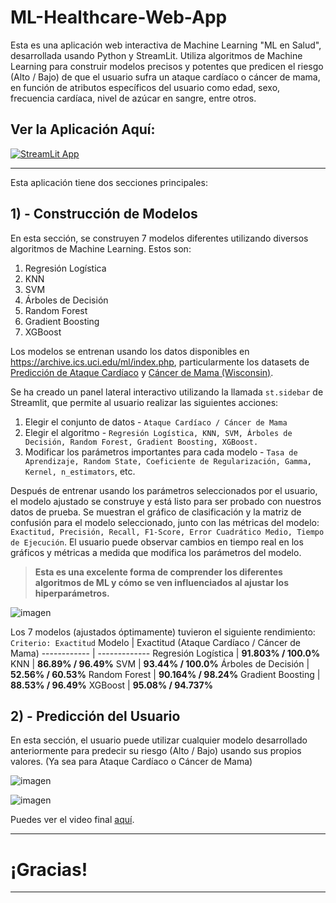 # ML-Healthcare-Web-App

Esta es una aplicación web interactiva de Machine Learning "ML en Salud", desarrollada usando Python y StreamLit. Utiliza algoritmos de Machine Learning para construir modelos precisos y potentes que predicen el riesgo (Alto / Bajo) de que el usuario sufra un ataque cardíaco o cáncer de mama, en función de atributos específicos del usuario como edad, sexo, frecuencia cardíaca, nivel de azúcar en sangre, entre otros.

## **Ver la Aplicación Aquí:**

[![StreamLit App](https://static.streamlit.io/badges/streamlit_badge_white.svg)](https://share.streamlit.io/advikmaniar/ml-healthcare-web-app/main/ML_Healthcare.py)

---

Esta aplicación tiene dos secciones principales:

## 1) - Construcción de Modelos

En esta sección, se construyen 7 modelos diferentes utilizando diversos algoritmos de Machine Learning. Estos son:

1. Regresión Logística
1. KNN
1. SVM
1. Árboles de Decisión
1. Random Forest
1. Gradient Boosting
1. XGBoost

Los modelos se entrenan usando los datos disponibles en https://archive.ics.uci.edu/ml/index.php, particularmente los datasets de [Predicción de Ataque Cardíaco](https://github.com/advikmaniar/ML-Heathcare-Web-App/blob/main/Data/heart.csv) y [Cáncer de Mama (Wisconsin)](https://github.com/advikmaniar/ML-Heathcare-Web-App/blob/main/Data/BreastCancer.csv).

Se ha creado un panel lateral interactivo utilizando la llamada `st.sidebar` de Streamlit, que permite al usuario realizar las siguientes acciones:
1. Elegir el conjunto de datos - `Ataque Cardíaco / Cáncer de Mama`
2. Elegir el algoritmo - `Regresión Logística, KNN, SVM, Árboles de Decisión, Random Forest, Gradient Boosting, XGBoost.`
3. Modificar los parámetros importantes para cada modelo - `Tasa de Aprendizaje, Random State, Coeficiente de Regularización, Gamma, Kernel, n_estimators`, etc.

Después de entrenar usando los parámetros seleccionados por el usuario, el modelo ajustado se construye y está listo para ser probado con nuestros datos de prueba. Se muestran el gráfico de clasificación y la matriz de confusión para el modelo seleccionado, junto con las métricas del modelo: `Exactitud, Precisión, Recall, F1-Score, Error Cuadrático Medio, Tiempo de Ejecución`. El usuario puede observar cambios en tiempo real en los gráficos y métricas a medida que modifica los parámetros del modelo.

> **Esta es una excelente forma de comprender los diferentes algoritmos de ML y cómo se ven influenciados al ajustar los hiperparámetros.**

![imagen](https://user-images.githubusercontent.com/72503778/123002403-85b73700-d3cf-11eb-80a1-71262561b9c8.png)

Los 7 modelos (ajustados óptimamente) tuvieron el siguiente rendimiento:
`Criterio: Exactitud`
Modelo | Exactitud (Ataque Cardíaco / Cáncer de Mama)
------------ | -------------
Regresión Logística | **91.803% / 100.0%**
KNN | **86.89% / 96.49%**
SVM | **93.44% / 100.0%**
Árboles de Decisión | **52.56% / 60.53%**
Random Forest | **90.164% / 98.24%**
Gradient Boosting | **88.53% / 96.49%**
XGBoost | **95.08% / 94.737%**

## 2) - Predicción del Usuario

En esta sección, el usuario puede utilizar cualquier modelo desarrollado anteriormente para predecir su riesgo (Alto / Bajo) usando sus propios valores. (Ya sea para Ataque Cardíaco o Cáncer de Mama)

![imagen](https://user-images.githubusercontent.com/72503778/123003157-6d93e780-d3d0-11eb-81fc-8dd6abe89efa.png)

![imagen](https://user-images.githubusercontent.com/72503778/123003260-93b98780-d3d0-11eb-9ff0-bb27da6a105e.png)

Puedes ver el video final [aquí](https://github.com/advikmaniar/ML-Healthcare-Web-App/blob/main/Results/Video.mp4).

---

# ¡Gracias!

---